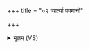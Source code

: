 +++
title = "०२ व्यार्त्या पवमानो"

+++
<details><summary>मूलम् (VS)</summary>

व्यार्त्या॒ पव॑मानो॒ वि श॒क्रः पा॑पकृ॒त्यया॑। व्यहं सर्वे॑ण पा॒प्मना॒ वि यक्ष्मे॑ण॒ समायु॑षा ॥
</details>